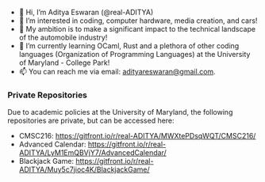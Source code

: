 - 👋 Hi, I’m Aditya Eswaran (@real-ADITYA)
- 👀 I’m interested in coding, computer hardware, media creation, and cars!
- 🚗 My ambition is to make a significant impact to the technical landscape of the automobile industry! 
- 🌱 I’m currently learning OCaml, Rust and a plethora of other coding languages (Organization of Programming Languages) at the University of Maryland - College Park!
- 📫 You can reach me via email: adityareswaran@gmail.com.

### Private Repositories
Due to academic policies at the University of Maryland, the following repositories are private, but can be accessed here:
- CMSC216: https://gitfront.io/r/real-ADITYA/MWXtePDsqWQT/CMSC216/
- Advanced Calendar: https://gitfront.io/r/real-ADITYA/LyM1EmQBVjY7/AdvancedCalendar/
- Blackjack Game: https://gitfront.io/r/real-ADITYA/Muy5c7jioc4K/BlackjackGame/

<!---
real-ADITYA/real-ADITYA is a ✨ special ✨ repository because its `README.md` (this file) appears on your GitHub profile.
You can click the Preview link to take a look at your changes.
--->
